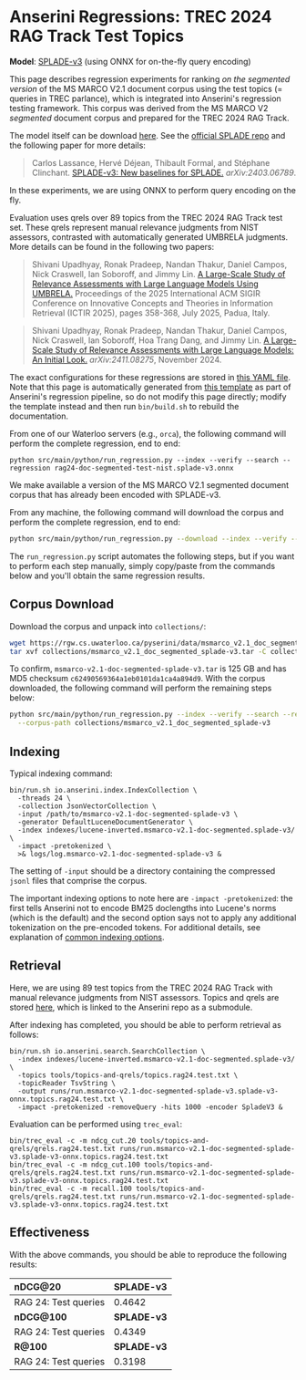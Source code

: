 # Anserini Regressions: TREC 2024 RAG Track Test Topics

**Model**: [SPLADE-v3](https://arxiv.org/abs/2403.06789) (using ONNX for on-the-fly query encoding)

This page describes regression experiments for ranking _on the segmented version_ of the MS MARCO V2.1 document corpus using the test topics (= queries in TREC parlance), which is integrated into Anserini's regression testing framework.
This corpus was derived from the MS MARCO V2 _segmented_ document corpus and prepared for the TREC 2024 RAG Track.

The model itself can be download [here](https://huggingface.co/naver/splade-v3).
See the [official SPLADE repo](https://github.com/naver/splade) and the following paper for more details:

> Carlos Lassance, Hervé Déjean, Thibault Formal, and Stéphane Clinchant. [SPLADE-v3: New baselines for SPLADE.](https://arxiv.org/abs/2403.06789) _arXiv:2403.06789_.

In these experiments, we are using ONNX to perform query encoding on the fly.

Evaluation uses qrels over 89 topics from the TREC 2024 RAG Track test set.
These qrels represent manual relevance judgments from NIST assessors, contrasted with automatically generated UMBRELA judgments.
More details can be found in the following two papers:

> Shivani Upadhyay, Ronak Pradeep, Nandan Thakur, Daniel Campos, Nick Craswell, Ian Soboroff, and Jimmy Lin. [A Large-Scale Study of Relevance Assessments with Large Language Models Using UMBRELA.](https://dl.acm.org/doi/10.1145/3731120.3744605) Proceedings of the 2025 International ACM SIGIR Conference on Innovative Concepts and Theories in Information Retrieval (ICTIR 2025), pages 358-368, July 2025, Padua, Italy.

> Shivani Upadhyay, Ronak Pradeep, Nandan Thakur, Daniel Campos, Nick Craswell, Ian Soboroff, Hoa Trang Dang, and Jimmy Lin. [A Large-Scale Study of Relevance Assessments with Large Language Models: An Initial Look.](https://arxiv.org/abs/2411.08275) _arXiv:2411.08275_, November 2024.

The exact configurations for these regressions are stored in [this YAML file](../../src/main/resources/regression/rag24-doc-segmented-test-nist.splade-v3.onnx.yaml).
Note that this page is automatically generated from [this template](../../src/main/resources/docgen/templates/rag24-doc-segmented-test-nist.splade-v3.onnx.template) as part of Anserini's regression pipeline, so do not modify this page directly; modify the template instead and then run `bin/build.sh` to rebuild the documentation.

From one of our Waterloo servers (e.g., `orca`), the following command will perform the complete regression, end to end:

```
python src/main/python/run_regression.py --index --verify --search --regression rag24-doc-segmented-test-nist.splade-v3.onnx
```

We make available a version of the MS MARCO V2.1 segmented document corpus that has already been encoded with SPLADE-v3.

From any machine, the following command will download the corpus and perform the complete regression, end to end:

```bash
python src/main/python/run_regression.py --download --index --verify --search --regression rag24-doc-segmented-test-nist.splade-v3.onnx
```

The `run_regression.py` script automates the following steps, but if you want to perform each step manually, simply copy/paste from the commands below and you'll obtain the same regression results.

## Corpus Download

Download the corpus and unpack into `collections/`:

```bash
wget https://rgw.cs.uwaterloo.ca/pyserini/data/msmarco_v2.1_doc_segmented_splade-v3.tar -P collections/
tar xvf collections/msmarco_v2.1_doc_segmented_splade-v3.tar -C collections/
```

To confirm, `msmarco-v2.1-doc-segmented-splade-v3.tar` is 125 GB and has MD5 checksum `c62490569364a1eb0101da1ca4a894d9`.
With the corpus downloaded, the following command will perform the remaining steps below:

```bash
python src/main/python/run_regression.py --index --verify --search --regression rag24-doc-segmented-test-nist.splade-v3.onnx \
  --corpus-path collections/msmarco_v2.1_doc_segmented_splade-v3
```

## Indexing

Typical indexing command:

```
bin/run.sh io.anserini.index.IndexCollection \
  -threads 24 \
  -collection JsonVectorCollection \
  -input /path/to/msmarco-v2.1-doc-segmented-splade-v3 \
  -generator DefaultLuceneDocumentGenerator \
  -index indexes/lucene-inverted.msmarco-v2.1-doc-segmented.splade-v3/ \
  -impact -pretokenized \
  >& logs/log.msmarco-v2.1-doc-segmented-splade-v3 &
```

The setting of `-input` should be a directory containing the compressed `jsonl` files that comprise the corpus.

The important indexing options to note here are `-impact -pretokenized`: the first tells Anserini not to encode BM25 doclengths into Lucene's norms (which is the default) and the second option says not to apply any additional tokenization on the pre-encoded tokens.
For additional details, see explanation of [common indexing options](../../docs/common-indexing-options.md).

## Retrieval

Here, we are using 89 test topics from the TREC 2024 RAG Track with manual relevance judgments from NIST assessors.
Topics and qrels are stored [here](https://github.com/castorini/anserini-tools/tree/master/topics-and-qrels), which is linked to the Anserini repo as a submodule.

After indexing has completed, you should be able to perform retrieval as follows:

```
bin/run.sh io.anserini.search.SearchCollection \
  -index indexes/lucene-inverted.msmarco-v2.1-doc-segmented.splade-v3/ \
  -topics tools/topics-and-qrels/topics.rag24.test.txt \
  -topicReader TsvString \
  -output runs/run.msmarco-v2.1-doc-segmented-splade-v3.splade-v3-onnx.topics.rag24.test.txt \
  -impact -pretokenized -removeQuery -hits 1000 -encoder SpladeV3 &
```

Evaluation can be performed using `trec_eval`:

```
bin/trec_eval -c -m ndcg_cut.20 tools/topics-and-qrels/qrels.rag24.test.txt runs/run.msmarco-v2.1-doc-segmented-splade-v3.splade-v3-onnx.topics.rag24.test.txt
bin/trec_eval -c -m ndcg_cut.100 tools/topics-and-qrels/qrels.rag24.test.txt runs/run.msmarco-v2.1-doc-segmented-splade-v3.splade-v3-onnx.topics.rag24.test.txt
bin/trec_eval -c -m recall.100 tools/topics-and-qrels/qrels.rag24.test.txt runs/run.msmarco-v2.1-doc-segmented-splade-v3.splade-v3-onnx.topics.rag24.test.txt
```

## Effectiveness

With the above commands, you should be able to reproduce the following results:

| **nDCG@20**                                                                                                  | **SPLADE-v3**|
|:-------------------------------------------------------------------------------------------------------------|-----------|
| RAG 24: Test queries                                                                                         | 0.4642    |
| **nDCG@100**                                                                                                 | **SPLADE-v3**|
| RAG 24: Test queries                                                                                         | 0.4349    |
| **R@100**                                                                                                    | **SPLADE-v3**|
| RAG 24: Test queries                                                                                         | 0.3198    |
